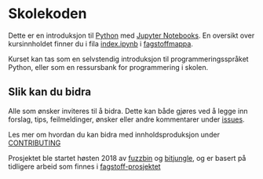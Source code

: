 # Skolekoden

Dette er en introduksjon til [Python](https://www.python.org/) med [Jupyter Notebooks](https://jupyter.org/). En oversikt over kursinnholdet finner du i fila [index.ipynb](Fagstoff/index.ipynb) i [fagstoffmappa](https://github.com/fagstoff/python-intro/tree/master/Fagstoff).

Kurset kan tas som en selvstendig introduksjon til programmeringsspråket Python, eller som en ressursbank for programmering i skolen.

## Slik kan du bidra

Alle som ønsker inviteres til å bidra. Dette kan både gjøres ved å legge inn forslag, tips, feilmeldinger, ønsker eller andre kommentarer under [issues](https://github.com/fagstoff/python-intro/issues).

Les mer om hvordan du kan bidra med innholdsproduksjon under [CONTRIBUTING](https://github.com/fagstoff/python-intro/blob/master/CONTRIBUTING.md)

Prosjektet ble startet høsten 2018 av [fuzzbin](https://github.com/fuzzbin) og [bitjungle](https://github.com/bitjungle), og er basert på tidligere arbeid som finnes i [fagstoff-prosjektet](https://github.com/fagstoff)